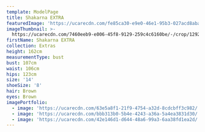 ```yaml
---
template: ModelPage
title: Shakarna EXTRA
featuredImage: 'https://ucarecdn.com/fe85ca30-e9e0-46e1-95b3-027acd8abae1/'
imageThumbnail: >-
  https://ucarecdn.com/7460eeb9-e006-45f8-9129-259c4c6160be/-/crop/1292x1856/331,82/-/preview/
firstName: Shakarna EXTRA
collection: Extras
height: 162cm
measurementType: bust
bust: 107cm
waist: 106cm
hips: 123cm
size: '14'
shoeSize: '8'
hair: Brown
eyes: Brown
imagePortfolio:
  - image: 'https://ucarecdn.com/63e5a8f1-21f9-4754-a32d-8cdcbff3c982/'
  - image: 'https://ucarecdn.com/bbb313b0-5b4e-4243-a36a-5a4ea3831d30/'
  - image: 'https://ucarecdn.com/42e146d1-d644-48a6-99a3-6aa38fd1ea2d/'
---
```



